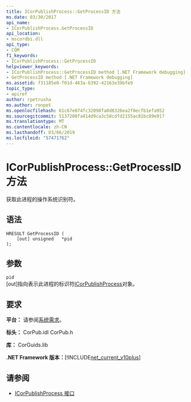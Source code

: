 ```yaml
---
title: ICorPublishProcess::GetProcessID 方法
ms.date: 03/30/2017
api_name:
- ICorPublishProcess.GetProcessID
api_location:
- mscordbi.dll
api_type:
- COM
f1_keywords:
- ICorPublishProcess::GetProcessID
helpviewer_keywords:
- ICorPublishProcess::GetProcessID method [.NET Framework debugging]
- GetProcessID method [.NET Framework debugging]
ms.assetid: f31185e0-f01d-463a-b392-42163e39bfe9
topic_type:
- apiref
author: rpetrusha
ms.author: ronpet
ms.openlocfilehash: 61c67e074fc32098fa0d8326ea2f0ecfb1efa952
ms.sourcegitcommit: 5137208fa414d9ca3c58cdfd2155ac81bc89e917
ms.translationtype: MT
ms.contentlocale: zh-CN
ms.lasthandoff: 03/06/2019
ms.locfileid: "57471762"
---
```

# <a name="icorpublishprocessgetprocessid-method"></a>ICorPublishProcess::GetProcessID 方法
获取此进程的操作系统识别符。  
  
## <a name="syntax"></a>语法  
  
```  
HRESULT GetProcessID (  
    [out] unsigned   *pid  
);  
```  
  
## <a name="parameters"></a>参数  
 `pid`  
 [out]指向表示此进程的标识符[ICorPublishProcess](../../../../docs/framework/unmanaged-api/debugging/icorpublishprocess-interface.md)对象。  
  
## <a name="requirements"></a>要求  
 **平台：** 请参阅[系统需求](../../../../docs/framework/get-started/system-requirements.md)。  
  
 **标头：** CorPub.idl CorPub.h  
  
 **库：** CorGuids.lib  
  
 **.NET Framework 版本：**[!INCLUDE[net_current_v10plus](../../../../includes/net-current-v10plus-md.md)]  
  
## <a name="see-also"></a>请参阅
- [ICorPublishProcess 接口](../../../../docs/framework/unmanaged-api/debugging/icorpublishprocess-interface.md)
